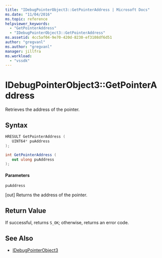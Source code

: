 ```yaml
---
title: "IDebugPointerObject3::GetPointerAddress | Microsoft Docs"
ms.date: "11/04/2016"
ms.topic: reference
helpviewer_keywords:
  - "GetPointerAddress"
  - "IDebugPointerObject3::GetPointerAddress"
ms.assetid: 4cc5af04-9e70-420d-8230-ef3108df6d51
author: "gregvanl"
ms.author: "gregvanl"
manager: jillfra
ms.workload:
  - "vssdk"
---
```

# IDebugPointerObject3::GetPointerAddress
Retrieves the address of the pointer.

## Syntax

```cpp
HRESULT GetPointerAddress (
   UINT64* puAddress
);
```

```csharp
int GetPointerAddress (
   out ulong puAddress
);
```

#### Parameters
 `puAddress`

 [out] Returns the address of the pointer.

## Return Value
 If successful, returns `S_OK`; otherwise, returns an error code.

## See Also
- [IDebugPointerObject3](../../../extensibility/debugger/reference/idebugpointerobject3.md)
